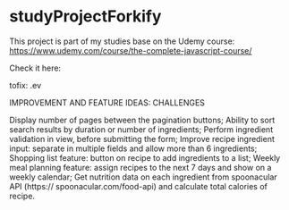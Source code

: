 # studyProjectForkify

This project is part of my studies base on the Udemy course: https://www.udemy.com/course/the-complete-javascript-course/

Check it here:

tofix: 
.ev


IMPROVEMENT AND FEATURE IDEAS: CHALLENGES 

Display number of pages between the pagination buttons;
Ability to sort search results by duration or number of ingredients;
Perform ingredient validation in view, before submitting the form;
Improve recipe ingredient input: separate in multiple fields and allow more
than 6 ingredients;
Shopping list feature: button on recipe to add ingredients to a list;
Weekly meal planning feature: assign recipes to the next 7 days and show
on a weekly calendar;
Get nutrition data on each ingredient from spoonacular API (https://
spoonacular.com/food-api) and calculate total calories of recipe.
